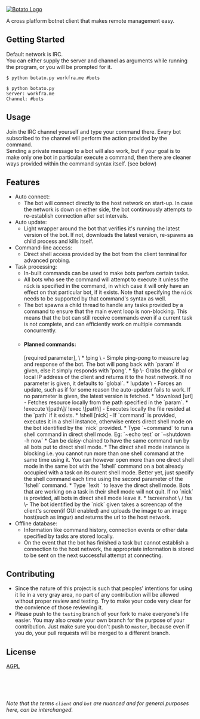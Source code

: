 [![Botato Logo](https://i.imgur.com/KLD48pY.png)](https://github.com/EnKrypt/Botato)

  A cross platform botnet client that makes remote management easy.

## Getting Started

Default network is IRC.  
You can either supply the server and channel as arguments while running the program, or you will be prompted for it.

```
$ python botato.py workfra.me #bots
```

```
$ python botato.py
Server: workfra.me
Channel: #bots
```

## Usage

Join the IRC channel yourself and type your command there. Every bot subscribed to the channel will perform the action provided by the command.  
Sending a private message to a bot will also work, but if your goal is to make only one bot in particular execute a command, then there are cleaner ways provided within the command syntax itself. (see below)

## Features

  * Auto connect:
	  * The bot will connect directly to the host network on start-up. In case the network is down on either side, the bot continuously attempts to re-establish connection after set intervals.
  * Auto update:
	  * Light wrapper around the bot that verifies it's running the latest version of the bot. If not, downloads the latest version, re-spawns as child process and kills itself.
  * Command-line access:
	  * Direct shell access provided by the bot from the client terminal for advanced probing.
  * Task processing: 
	  * In-built commands can be used to make bots perfom certain tasks.
	  * All bots who see the command will attempt to execute it unless the `nick` is specified in the command, in which case it will only have an effect on that particular bot, if it exists. Note that specifying the `nick` needs to be supported by that command's syntax as well.
	  * The bot spawns a child thread to handle any tasks provided by a command to ensure that the main event loop is non-blocking. This means that the bot can still receive commands even if a current task is not complete, and can efficiently work on multiple commands concurrently.
	  * <h4>Planned commands:</h4> [required parameter], \<optional parameter\>
		  * !ping \<param\> - Simple ping-pong to measure lag and response of the bot. The bot will pong back with `param` if given, else it simply responds with 'pong'.
		  * !ip \<global | local\>- Grabs the global or local IP address of the client and returns it to the host network. If no parameter is given, it defaults to `global`.
		  * !update \<version no.\> - Forces an update, such as if for some reason the auto-updater fails to work. If no parameter is given, the latest version is fetched.
		  * !download [url] - Fetches resource locally from the path specified in the `param`.
		  * !execute \[path\]/ !exec \[path\] - Executes locally the file resided at the `path` if it exists.
		  * !shell [nick] <command> - If `command` is provided, executes it in a shell instance, otherwise enters direct shell mode on the bot identified by the `nick` provided.
			  * Type `~command` to run a shell command in direct shell mode. Eg: `~echo test` or `~shutdown -h now` 
			  * Can be daisy-chained to have the same command run by all bots put to direct shell mode.
			  * The direct shell mode instance is blocking i.e. you cannot run more than one shell command at the same time using it. You can however open more than one direct shell mode in the same bot with the `!shell` command on a bot already occupied with a task on its curent shell mode. Better yet, just specify the shell command each time using the second parameter of the `!shell` command.
			  * Type `!exit <nick>` to leave the direct shell mode. Bots that are working on a task in their shell mode will not quit. If no `nick` is provided, all bots in direct shell mode leave it.
		  * !screenshot \<nick\> / !ss \<nick\>- The bot identified by the `nick` given takes a screencap of the client's screen(if GUI enabled) and uploads the image to an image host(such as imgur) and returns the url to the host network.
  * Offline database:
	  * Information like command history, connection events or other data specified by tasks are stored locally.
	  * On the event that the bot has finished a task but cannot establish a connection to the host network, the appropriate information is stored to be sent on the next successful attempt at connecting.

## Contributing

  * Since the nature of this project is such that peoples' intentions for using it lie in a very gray area, no part of any contribution will be allowed without proper review and testing. Try to make your code very clear for the convience of those reviewing it.
  * Please push to the `testing` branch of your fork to make everyone's life easier. You may also create your own branch for the purpose of your contribution. Just make sure you don't push to `master`, because even if you do, your pull requests will be merged to a different branch.

## License

[AGPL](LICENSE.txt)

&nbsp;

&nbsp;

###### Note that the terms `client` and `bot` are nuanced and for general purposes here, can be interchanged.
